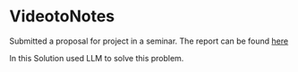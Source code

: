 # VideotoNotes
Submitted a proposal for project in a seminar. The report can be found [here](AI-Sem1Yogesh-Singh.pdf)

In this Solution used LLM to solve this problem.
